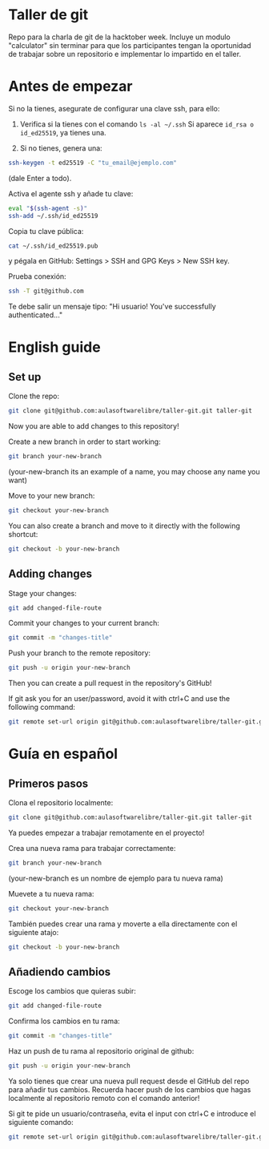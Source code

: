 # Taller de git

Repo para la charla de git de la hacktober week.
Incluye un modulo "calculator" sin terminar para que los participantes tengan la oportunidad de trabajar sobre un repositorio e implementar lo impartido en el taller.

# Antes de empezar

Si no la tienes, asegurate de configurar una clave ssh, para ello:

1. Verifica si la tienes con el comando `ls -al ~/.ssh`
Si aparece `id_rsa o id_ed25519`, ya tienes una.

2. Si no tienes, genera una:

```bash
ssh-keygen -t ed25519 -C "tu_email@ejemplo.com"
```

(dale Enter a todo).

Activa el agente ssh y añade tu clave:

```bash
eval "$(ssh-agent -s)"
ssh-add ~/.ssh/id_ed25519
```

Copia tu clave pública:

```bash
cat ~/.ssh/id_ed25519.pub
```

y pégala en GitHub:
Settings > SSH and GPG Keys > New SSH key.

Prueba conexión:

```bash
ssh -T git@github.com
```


Te debe salir un mensaje tipo:
"Hi usuario! You've successfully authenticated..."

# English guide

## Set up

Clone the repo:

```bash
git clone git@github.com:aulasoftwarelibre/taller-git.git taller-git
```

Now you are able to add changes to this repository!

Create a new branch in order to start working:

```bash
git branch your-new-branch
```
(your-new-branch its an example of a name, you may choose any name you want)

Move to your new branch:

```bash
git checkout your-new-branch
```

You can also create a branch and move to it directly with the following shortcut:

```bash
git checkout -b your-new-branch
```

## Adding changes

Stage your changes:

```bash
git add changed-file-route
```

Commit your changes to your current branch:

```bash
git commit -m "changes-title"
```

Push your branch to the remote repository:

```bash
git push -u origin your-new-branch
```

Then you can create a pull request in the repository's GitHub!

If git ask you for an user/password, avoid it with ctrl+C and use the following command:

```bash
git remote set-url origin git@github.com:aulasoftwarelibre/taller-git.git
```


# Guía en español

## Primeros pasos

Clona el repositorio localmente:

```bash
git clone git@github.com:aulasoftwarelibre/taller-git.git taller-git
```

Ya puedes empezar a trabajar remotamente en el proyecto!

Crea una nueva rama para trabajar correctamente:

```bash
git branch your-new-branch
```
(your-new-branch es un nombre de ejemplo para tu nueva rama)

Muevete a tu nueva rama:

```bash
git checkout your-new-branch
```

También puedes crear una rama y moverte a ella directamente con el siguiente atajo:

```bash
git checkout -b your-new-branch
```

## Añadiendo cambios

Escoge los cambios que quieras subir:

```bash
git add changed-file-route
```

Confirma los cambios en tu rama:

```bash
git commit -m "changes-title"
```

Haz un push de tu rama al repositorio original de github:

```bash
git push -u origin your-new-branch
```

Ya solo tienes que crear una nueva pull request desde el GitHub del repo para añadir tus cambios.
Recuerda hacer push de los cambios que hagas localmente al repositorio remoto con el comando anterior!

Si git te pide un usuario/contraseña, evita el input con ctrl+C e introduce el siguiente comando:

```bash
git remote set-url origin git@github.com:aulasoftwarelibre/taller-git.git
```